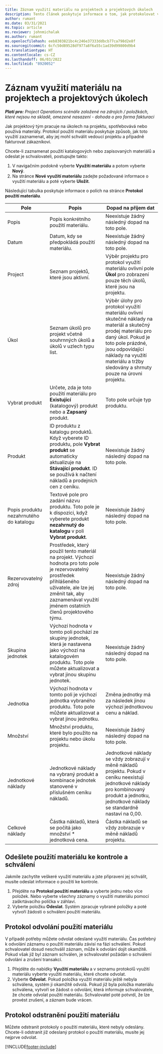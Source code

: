 ```yaml
---
title: Záznam využití materiálu na projektech a projektových úkolech
description: Tento článek poskytuje informace o tom, jak protokolovat využití materiálu u projektů a projektových úkolů.
author: rumant
ms.date: 03/31/2021
ms.topic: article
ms.reviewer: johnmichalak
ms.author: rumant
ms.openlocfilehash: eeb8303821bc4c246e37333ddbcb77ca798d2e8f
ms.sourcegitcommit: 6cfc50d89528df977a8f6a55c1ad39d99800d9b4
ms.translationtype: HT
ms.contentlocale: cs-CZ
ms.lasthandoff: 06/03/2022
ms.locfileid: "8920052"
---
```

# <a name="record-material-usage-on-projects-and-project-tasks"></a>Záznam využití materiálu na projektech a projektových úkolech

_**Platí pro:** Project Operations scénáře založené na zdrojích / položkách, které nejsou na skladě, omezené nasazení - dohoda o pro forma fakturaci_

Jak projektový tým pracuje na úkolech na projektu, spotřebovává nebo používá materiály. Protokol použití materiálu poskytuje způsob, jak toto využití zaznamenat, aby jej mohl schválit vedoucí projektu a případně fakturovat zákazníkovi. 

Chcete-li zaznamenat použití katalogových nebo zapisovaných materiálů a odeslat je schvalovateli, postupujte takto: 

1. V navigačním podokně vyberte **Využití materiálu** a potom vyberte **Nový**.
2. Na stránce **Nové využití materiálu** zadejte požadované informace o využití materiálu a poté vyberte **Uložit**.

Následující tabulka poskytuje informace o polích na stránce **Protokol použití materiálu**. 

| **Pole** | **Popis** | **Dopad na příjem dat** |
| --- | --- | --- |
| Popis | Popis konkrétního použití materiálu. | Neexistuje žádný následný dopad na toto pole. |
| Datum | Datum, kdy se předpokládá použití materiálu. | Neexistuje žádný následný dopad na toto pole. |
| Project | Seznam projektů, které jsou aktivní. | Výběr projektu pro protokol využití materiálu ovlivní pole **Úkol** pro zobrazení pouze těch úkolů, které jsou na projektu. |
| Úkol | Seznam úkolů pro projekt včetně souhrnných úkolů a úkolů v uzlech typu list. | Výběr úlohy pro protokol využití materiálu ovlivní skutečné náklady na materiál a skutečný prodej materiálu pro daný úkol. Pokud je toto pole prázdné, jsou odpovídající náklady na využití materiálu a tržby sledovány a shrnuty pouze na úrovni projektu. |
| Vybrat produkt | Určete, zda je toto použití materiálu pro **Existující** (katalogový) produkt nebo a **Zapsaný** produkt. | Toto pole určuje typ produktu. |
| Produkt | ID produktu z katalogu produktů. Když vyberete ID produktu, pole **Vybrat produkt** se automaticky aktualizuje na **Stávající produkt**. ID se používá k načtení nákladů a prodejních cen z ceníku. | Neexistuje žádný následný dopad na toto pole. |
| Popis produktu nezahrnutého do katalogu | Textové pole pro zadání názvu produktu. Toto pole je k dispozici, když vyberete produkt **nezahrnutý do katalogu** v poli **Vybrat produkt**.| Neexistuje žádný následný dopad na toto pole. |
| Rezervovatelný zdroj| Prostředek, který použil tento materiál na projekt. Výchozí hodnota pro toto pole je rezervovatelný prostředek přihlášeného uživatele, ale lze jej změnit tak, aby zaznamenával využití jménem ostatních členů projektového týmu. | Neexistuje žádný následný dopad na toto pole. |
| Skupina jednotek | Výchozí hodnota v tomto poli pochází ze skupiny jednotek, která je nastavena jako výchozí na katalogovém produktu. Toto pole můžete aktualizovat a vybrat jinou skupinu jednotek. | Neexistuje žádný následný dopad na toto pole. |
| Jednotka | Výchozí hodnota v tomto poli je výchozí jednotka vybraného produktu. Toto pole můžete aktualizovat a vybrat jinou jednotku. | Změna jednotky má za následek jinou výchozí jednotkovou cenu a náklad. |
| Množství | Množství produktu, které bylo použito na projektu nebo úkolu projektu. | Neexistuje žádný následný dopad na toto pole. |
| Jednotkové náklady | Jednotkové náklady na vybraný produkt a kombinace jednotek stanovené v příslušném ceníku nákladů. | Jednotkové náklady se vždy zobrazují v měně nákladů projektu. Pokud v ceníku neexistují jednotkové náklady pro kombinovaný produkt a jednotku, jednotkové náklady se standardně nastaví na 0,00. |
| Celkové náklady | Částka nákladů, která se počítá jako množství \* jednotková cena.| Částka nákladů se vždy zobrazuje v měně nákladů projektu. |


## <a name="submit-material-usage-for-review-and-approval"></a>Odešlete použití materiálu ke kontrole a schválení 
Jakmile zachytíte veškeré využití materiálu a jste připraveni jej schválit, musíte odeslat informace o použití ke kontrole.

1. Přejděte na **Protokol použití materiálu** a vyberte jednu nebo více položek. Nebo vyberte všechny záznamy o využití materiálu pomocí zaškrtávacího políčka v záhlaví.
2. Vyberte položku **Odeslat**. Systém zpracuje vybrané položky a poté vytvoří žádosti o schválení použití materiálu.

## <a name="recall-a-material-usage-log"></a>Protokol odvolání použití materiálu

V případě potřeby můžete odvolat odeslané využití materiálu. Čas potřebný k odvolání záznamu o použití materiálu závisí na fázi schválení.  Pokud schvalovatel dosud neschválil záznam, může k odvolání dojít okamžitě. Pokud však již byl záznam schválen, je schvalovatel požádán o schválení odvolání a zrušení transakcí.

1. Přejděte do nabídky **Využití materiálu** a v seznamu protokolů využití materiálu vyberte využití materiálu, které chcete odvolat.
2. Vyberte **Odvolat**. Pokud položka využití materiálu ještě nebyla schválena, systém ji okamžitě odvolá. Pokud již byla položka materiálu schválena, vytvoří se žádost o odvolání, která informuje schvalovatele, že chcete odvolat použití materiálu. Schvalovatel poté potvrdí, že lze provést zrušení, a záznam bude vrácen.

## <a name="delete-a-material-usage-log"></a>Protokol odstranění použití materiálu

Můžete odstranit protokoly o použití materiálu, které nebyly odeslány. Chcete-li odstranit již odeslaný protokol o použití materiálu, musíte jej nejprve odvolat.



[!INCLUDE[footer-include](../includes/footer-banner.md)]
